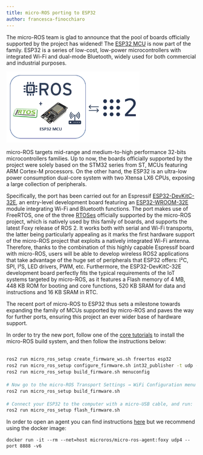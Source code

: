 ```yaml
---
title: micro-ROS porting to ESP32
author: francesca-finocchiaro
---
```


The micro-ROS team is glad to announce that the pool of boards officially supported by the project has widened! The [ESP32 MCU](https://www.espressif.com/en/products/socs/esp32) is now part of the family. ESP32 is a series of low-cost, low-power microcontrollers with integrated Wi-Fi and dual-mode Bluetooth, widely used for both commercial and industrial purposes.

<img alt="ESP32 board" src="/img/posts/esp32_cut.png" width="70%"/>

micro-ROS targets mid-range and medium-to-high performance 32-bits microcontrollers families. Up to now, the boards officially supported by the project were solely based on the STM32 series from ST, MCUs featuring ARM Cortex-M processors. On the other hand, the ESP32 is an ultra-low power consumption dual-core system with two Xtensa LX6 CPUs, exposing a large collection of peripherals.

Specifically, the port has been carried out for an Espressif [ESP32-DevKitC-32E](https://www.espressif.com/en/products/devkits/esp32-devkitc), an entry-level development board featuring an [ESP32-WROOM-32E](https://www.espressif.com/sites/default/files/documentation/esp32-wroom-32e_esp32-wroom-32ue_datasheet_en.pdf) module integrating Wi-Fi and Bluetooth functions. The port makes use of FreeRTOS, one of the three [RTOSes](https://micro-ros.github.io/docs/concepts/rtos/) officially supported by the micro-ROS project, which is natively used by this family of boards, and supports the latest Foxy release of ROS 2. It works both with serial and Wi-Fi transports, the latter being particularly appealing as it marks the first hardware support of the micro-ROS project that exploits a natively integrated Wi-Fi antenna. Therefore, thanks to the combination of this highly capable Espressif board with micro-ROS, users will be able to develop wireless ROS2 applications that take advantage of the huge set of peripherals that ESP32 offers: I²C, SPI, I²S, LED drivers, PWM, etc. Furthermore, the ESP32-DevKitC-32E development board perfectly fits the typical requirements of the IoT systems targeted by micro-ROS, as it features a Flash memory of 4 MB, 448 KB ROM for booting and core functions, 520 KB SRAM for data and instructions and 16 KB SRAM in RTC.

The recent port of micro-ROS to ESP32 thus sets a milestone towards expanding the family of MCUs supported by micro-ROS and paves the way for further ports, ensuring this project an ever wider base of hardware support.

In order to try the new port, follow one of the [core tutorials](https://micro-ros.github.io//docs/tutorials/core/overview/) to install the micro-ROS build system, and then follow the instructions below: 

```bash

ros2 run micro_ros_setup create_firmware_ws.sh freertos esp32
ros2 run micro_ros_setup configure_firmware.sh int32_publisher -t udp -i [your local machine IP] -p 8888
ros2 run micro_ros_setup build_firmware.sh menuconfig

# Now go to the micro-ROS Transport Settings → WiFi Configuration menu and fill your WiFi SSID and password. Save your changes, exit the interactive menu, and run:
ros2 run micro_ros_setup build_firmware.sh

# Connect your ESP32 to the computer with a micro-USB cable, and run:
ros2 run micro_ros_setup flash_firmware.sh
```

In order to open an agent you can find instructions [here](https://micro-ros.github.io/docs/tutorials/core/first_application_linux/) but we recommend using the docker image:

```
docker run -it --rm --net=host microros/micro-ros-agent:foxy udp4 --port 8888 -v6

```
